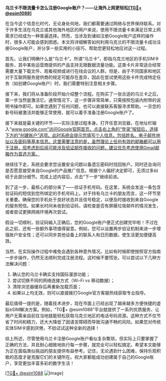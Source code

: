 **乌兰卡不限流量卡怎么注册Google账户？——让海外上网更轻松[[TG💪+ @esim1088](https://t.me/s/esim1088)]**

在当今这个信息化时代，无论身处何地，我们都需要通过网络与世界保持联系。对于许多生活在乌克兰或其他海外地区的用户来说，使用不限流量卡来满足日常上网需求已经成为一种普遍选择。然而，当涉及到诸如注册Google账户这样的操作时，很多人可能会感到困惑。本文将详细解答如何利用乌克兰的不限流量卡成功注册Google账户，并分享一些实用的小技巧，帮助您更轻松地应对这一过程。

首先，让我们明确什么是“乌兰卡”。所谓“乌兰卡”，即指乌克兰地区的手机SIM卡服务，其中某些运营商提供的产品支持无限数据流量功能。这类卡片非常适合经常需要大量下载文件、观看视频或进行在线会议的人群。但是，由于不同国家和地区对于互联网服务提供商的规定可能存在差异，因此在尝试使用这些卡件完成特定任务（如创建Google账户）时，我们需要特别注意相关步骤。

接下来，我们将从准备阶段开始介绍整个流程。在购买了一张合适的乌兰卡之后，第一步当然是激活它。通常情况下，这一步骤非常简单，只需按照包装内附带的说明书操作即可。如果您遇到了任何问题，也可以直接联系客服寻求帮助。一旦您的新号码被激活并能够正常使用，就可以着手准备注册Google账户了。

接下来就是最关键的环节——实际注册过程本身。打开任意浏览器，在地址栏输入“www.google.com”访问Google官网首页。点击右上角的“登录”按钮后，选择下方的“创建账户”选项。此时系统会提示您填写个人信息，包括姓名、电子邮件地址以及密码等基本信息。这里需要注意的是，虽然理论上任何有效的邮箱都可以用于注册，但考虑到后续可能涉及验证邮件接收的问题，建议优先考虑使用Gmail邮箱作为首选方案。

继续往下走，系统会要求您设置安全问题以备遗忘密码时找回账户。同时还会询问是否愿意接受来自Google的产品推广信息。根据个人偏好决定即可，无须过多纠结于此部分细节。完成上述内容后，点击“下一步”继续前进。

到了这一步，最核心的部分来了——验证手机号码。在这里，系统会发送一条包含验证码的短信到您所绑定的手机号码上。对于持有乌兰卡的朋友而言，这一环节至关重要。确保您的手机处于良好状态并且信号稳定，以便及时接收到来自Google的服务短信。如果长时间未收到验证码，请检查是否有屏蔽垃圾邮件的情况发生，或者尝试更换网络环境再次尝试。

假设一切顺利，验证码输入正确后，您的Google账户便正式创建完毕啦！不过在此之前，还有一些额外事项值得留意。例如，您可以设置两步验证机制来进一步增强账户安全性；还可以同步其他设备上的联系人和日历数据，使生活更加便捷高效。

当然，在实际操作过程中难免会遇到各种意外情况。比如有时候即使按照官方指南一步步操作，仍然无法顺利完成注册流程。这时候不要慌张，可以尝试以下几种方法解决问题：

1. 确认您的乌兰卡确实支持国际漫游功能；
2. 尝试切换不同的网络连接方式（Wi-Fi vs 移动数据）；
3. 清除浏览器缓存后再重新加载页面；
4. 如果以上均无效，则可以直接拨打Google官方客服热线获取专业指导。

最后值得一提的是，随着技术进步，现在市面上已经出现了越来越多方便快捷的虚拟eSIM解决方案。例如，“TG💪+ @esim1088”平台就提供了一系列优质服务，让用户无需亲自前往当地就能轻松获取乌克兰地区的电话号码资源。这种方式不仅节省了时间和精力，还大大降低了因语言障碍而导致沟通不畅的风险。如果您对传统实体SIM卡感到厌倦，不妨试试这种全新的选择！

综上所述，尽管使用乌兰卡注册Google账户看似复杂繁琐，但实际上只要掌握了正确的方法，并且耐心细致地执行每一步骤，就完全可以轻松搞定。希望本文能够为正在面临类似挑战的朋友提供有益参考。记住，无论遇到什么困难，保持乐观积极的态度才是克服它们的关键所在。祝大家都能成功创建属于自己的Google账户，享受更加丰富多彩的数字生活！

[[TG💪+ @esim1088](https://t.me/s/esim1088) ![Image](https://i.postimg.cc/4NQfJmqS/Snipaste-2025-05-13-00-14-12.png)]